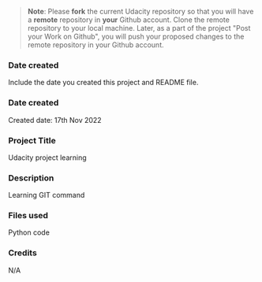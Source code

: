 >**Note**: Please **fork** the current Udacity repository so that you will have a **remote** repository in **your** Github account. Clone the remote repository to your local machine. Later, as a part of the project "Post your Work on Github", you will push your proposed changes to the remote repository in your Github account.

### Date created
Include the date you created this project and README file.

### Date created
Created date:  17th Nov 2022

### Project Title
Udacity project learning

### Description
Learning GIT command

### Files used
Python code

### Credits
N/A

